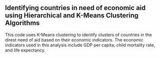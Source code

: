 ## Identifying countries in need of economic aid using Hierarchical and K-Means Clustering Algorithms

This code uses K-Means clustering to identify clusters of countries in the direst need of aid based on their economic indicators. The economic indicators used in this analysis include GDP per capita, child mortality rate, and life expectancy.


